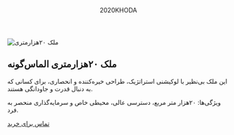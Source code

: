 <!DOCTYPE html>
<html lang="fa">
<head>
<meta charset="UTF-8">
<meta name="viewport" content="width=device-width, initial-scale=1.0">
<title>2020KHODA - املاک انحصاری</title>
<style>
  @import url('https://fonts.googleapis.com/css2?family=Orbitron:wght@700&display=swap');

  body {
    margin: 0;
    font-family: 'Tahoma', sans-serif;
    background: radial-gradient(circle at top, #0d0d0d, #000);
    color: #fff;
    overflow-x: hidden;
    perspective: 1000px;
  }

  header {
    text-align: center;
    padding: 100px 20px;
    font-family: 'Orbitron', sans-serif;
    font-size: 4rem;
    color: #ffcc00;
    text-shadow:
      0 0 10px #ffcc00,
      0 0 20px #ff9900,
      0 0 30px #ff6600;
    animation: glow 2s ease-in-out infinite alternate;
  }

  @keyframes glow {
    0% { text-shadow: 0 0 5px #ffcc00, 0 0 10px #ff9900; }
    100% { text-shadow: 0 0 20px #ffcc00, 0 0 40px #ff9900, 0 0 60px #ff6600; }
  }

  .property-card {
    max-width: 700px;
    margin: 50px auto;
    background: rgba(255, 255, 255, 0.05);
    border: 2px solid #ffcc00;
    border-radius: 20px;
    overflow: hidden;
    box-shadow: 0 0 30px #ffcc00;
    transition: transform 0.3s, box-shadow 0.3s;
  }

  .property-card img {
    width: 100%;
    display: block;
    border-bottom: 2px solid #ffcc00;
    transform-origin: center;
    transition: transform 0.3s;
  }

  .property-info {
    padding: 25px 30px;
  }

  .property-info h2 {
    font-size: 2.5rem;
    margin-bottom: 15px;
    color: #ffcc00;
    text-shadow: 0 0 10px #ffcc00;
  }

  .property-info p {
    font-size: 1.2rem;
    line-height: 1.6;
  }

  .buy-btn {
    display: block;
    width: 80%;
    margin: 25px auto 50px auto;
    padding: 18px;
    text-align: center;
    background: linear-gradient(45deg, #ffcc00, #ff9900);
    color: #000;
    font-weight: bold;
    font-size: 1.3rem;
    border: none;
    border-radius: 15px;
    cursor: pointer;
    text-decoration: none;
    transition: transform 0.3s, box-shadow 0.3s;
  }

  .buy-btn:hover {
    transform: scale(1.1);
    box-shadow: 0 0 30px #ffcc00;
  }

  .stars {
    position: fixed;
    top: 0; left: 0;
    width: 100%; height: 100%;
    background: transparent;
    z-index: 0;
    pointer-events: none;
  }

  .star {
    position: absolute;
    width: 2px; height: 2px;
    background: white;
    border-radius: 50%;
    animation: twinkle 2s infinite alternate;
  }

  @keyframes twinkle {
    0% { opacity: 0.3; transform: scale(1); }
    50% { opacity: 1; transform: scale(1.5); }
    100% { opacity: 0.3; transform: scale(1); }
  }
</style>
</head>
<body>

<header>2020KHODA</header>

<div class="property-card" id="propertyCard">
  <img src="https://via.placeholder.com/700x400" alt="ملک ۲۰هزارمتری" id="propertyImg">
  <div class="property-info">
    <h2>ملک ۲۰هزارمتری الماس‌گونه</h2>
    <p>این ملک بی‌نظیر با لوکیشنی استراتژیک، طراحی خیره‌کننده و انحصاری، برای کسانی که به دنبال قدرت و جاودانگی هستند.</p>
    <p>ویژگی‌ها: ۲۰هزار متر مربع، دسترسی عالی، محیطی خاص و سرمایه‌گذاری منحصر به فرد.</p>
  </div>
  <a href="#" class="buy-btn">تماس برای خرید</a>
</div>

<div class="stars" id="stars"></div>

<script>
  // ستاره‌های پس‌زمینه
  const starsContainer = document.getElementById('stars');
  for (let i = 0; i < 150; i++) {
    const star = document.createElement('div');
    star.className = 'star';
    star.style.top = Math.random() * window.innerHeight + 'px';
    star.style.left = Math.random() * window.innerWidth + 'px';
    star.style.animationDuration = (1 + Math.random() * 3) + 's';
    star.style.width = star.style.height = (1 + Math.random() * 2) + 'px';
    starsContainer.appendChild(star);
  }

  // افکت 3D روی کارت ملک با حرکت موس
  const card = document.getElementById('propertyCard');
  const img = document.getElementById('propertyImg');
  card.addEventListener('mousemove', e => {
    const rect = card.getBoundingClientRect();
    const x = e.clientX - rect.left - rect.width/2;
    const y = e.clientY - rect.top - rect.height/2;
    card.style.transform = `rotateY(${x/20}deg) rotateX(${-y/20}deg) scale(1.05)`;
    img.style.transform = `translateZ(20px)`;
  });
  card.addEventListener('mouseleave', () => {
    card.style.transform = 'rotateY(0deg) rotateX(0deg) scale(1)';
    img.style.transform = 'translateZ(0)';
  });
</script>

</body>
</html>